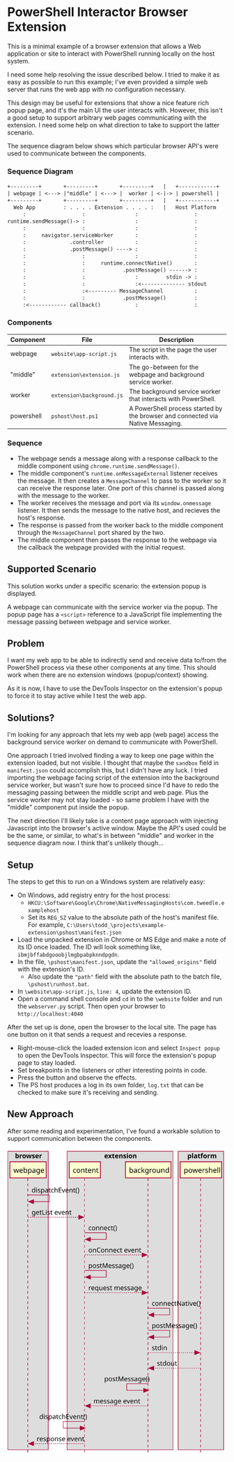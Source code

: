  # PowerShell Interactor Browser Extension
 
This is a minimal example of a browser extension that allows a Web application
or site to interact with PowerShell running locally on the host system.

I need some help resolving the issue described below. I tried to make it as 
easy as possible to run this example; I've even provided a simple web server
that runs the web app with no configuration necessary.

This design may be useful for extensions that show a nice feature rich popup
page, and it's the main UI the user interacts with. However, this isn't a
good setup to support arbitrary web pages communicating with the extension.
I need some help on what direction to take to support the latter scenario.

The sequence diagram below shows which particular browser API's were used to
communicate between the components.

### Sequence Diagram

```console
+---------+       +---------+       +---------+   |   +------------+
| webpage | <---> |"middle" | <---> |  worker | <-|-> | powershell |
+---------+       +---------+       +---------+   |   +------------+
  Web App         : . . . . Extension . . . . :   |   Host Platform
     :                  :                :                  :
runtime.sendMessage()-> :                :                  :
     :                  :                :                  :
     :     navigator.serviceWorker       :                  :
     :              .controller          :                  :
     :              .postMessage() ----> :                  :
     :                  :                :                  :
     :                  :     runtime.connectNative()       :
     :                  :            .postMessage() ------> :
     :                  :                :         stdin -> :
     :                  :                :<-------------- stdout
     :                  :<--------- MessageChannel          :
     :                  :            .postMessage()         :
     :<------------ callback()           :                  :

```
### Components
|Component|File|Description|
|---------|----|-----------|
|webpage  |`website\app-script.js`|The script in the page the user interacts with.|
|"middle" |`extension\extension.js`|The go-between for the webpage and background service worker.|
|worker   |`extension\background.js`|The background service worker that interacts with PowerShell.|
|powershell|`pshost\host.ps1`|A PowerShell process started by the browser and connected via Native Messaging.|

### Sequence
* The webpage sends a message along with a response callback to the middle 
  component using `chrome.runtime.sendMessage()`.
* The middle component's `runtime.onMessageExternal` listener receives the 
  message. It then creates a `MessageChannel` to pass to the worker so it can
  receive the response later. One port of this channel is passed along with the
  message to the worker.
* The worker receives the message and port via its `window.onmessage` listener.
  It then sends the message to the native host, and recieves the host's 
  response. 
* The response is passed from the worker back to the middle component through
  the `MessageChannel` port shared by the two.
* The middle component then passes the response to the webpage via the callback
  the webpage provided with the initial request.

## Supported Scenario
  
 This solution works under a specific scenario: the extension popup is 
 displayed.
 
 A webpage can communicate with the service worker via the popup. The popup 
 page has a `<script>` reference to a JavaScript file implementing the message
 passing between webpage and service worker.
 
  ## Problem
 
I want my web app to be able to indirectly send and receive data to/from the 
PowerShell process via these other components at any time. This should work
when there are no extension windows (popup/context) showing.

As it is now, I have to use the DevTools Inspector on the extension's popup
to force it to stay active while I test the web app.

## Solutions?

I'm looking for any approach that lets my web app (web page) access the 
background service worker on demand to communicate with PowerShell.

One approach I tried involved finding a way to keep one page within the 
extension loaded, but not visible. I thought that maybe the `sandbox` field in
`manifest.json` could accomplish this, but I didn't have any luck. I tried 
importing the webpage facing script of the extension into the background 
service worker, but wasn't sure how to proceed since I'd have to redo the 
messaging passing between the middle script and web page. Plus the service
worker may not stay loaded - so same problem I have with the "middle" component
put inside the popup.

The next direction I'll likely take is a content page approach with injecting
Javascript into the browser's active window. Maybe the API's used could be 
be the same, or similar, to what's in between "middle" and worker in the
sequence diagram now. I think that's unlikely though...

## Setup

The steps to get this to run on a Windows system are relatively easy:

* On Windows, add registry entry for the host process:
  * `HKCU:\Software\Google\Chrome\NativeMessagingHosts\com.tweedle.examplehost`
  * Set its `REG_SZ` value to the absolute path of the host's manifest file.
    For example, 
    `C:\Users\todd_\projects\example-extension\pshost\manifest.json` 
* Load the unpacked extension in Chrome or MS Edge and make a note of its ID 
  once loaded. The ID will look something like, 
  `ibmjbffabdgooobjlmgbpabpknndpgdn`.
* In the file, `\pshost\manifest.json`, update the `"allowed_origins"` field
  with the extension's ID.
  * Also update the `"path"` field with the absolute path to the batch file,
    `\pshost\runhost.bat`.
* In `\website\app-script.js`, `line: 4`, update the extension ID.
* Open a command shell console and `cd` in to the `\website` folder and run
  the `webserver.py` script. Then open your browser to `http://localhost:4040`

After the set up is done, open the browser to the local site. The page has one
button on it that sends a request and recevies a response.

* Right-mouse-click the loaded extension icon and select `Inspect popup` to open
  the DevTools Inspector. This will force the extension's popup page to stay 
  loaded.
* Set breakpoints in the listeners or other interesting points in code.
* Press the button and observe the effects.
* The PS host produces a log in its own folder, `log.txt` that can be checked to
  make sure it's receiving and sending.
## New Approach

After some reading and experimentation, I've found a workable solution to 
support communication between the components.

![Component Communication](./out/sequence/communication.svg)